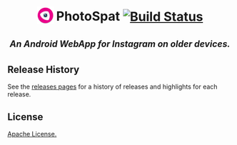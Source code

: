 <h1 align="center">
<sub>
<img  src="https://raw.githubusercontent.com/jagarciavi/PhotoSpat/master/app/src/main/res/mipmap-hdpi/ic_launcher.png"
      height="38"
      width="38">
</sub>
PhotoSpat
<a href="https://travis-ci.org/jagarciavi/PhotoSpat"><img alt="Build Status" src="https://travis-ci.org/jagarciavi/PhotoSpat.svg"></a>
<br>
<sub><sub><h5> An Android WebApp for Instagram on older devices.</h5></sub></sub>
</h1>


<!--## Features-->

## Release History
See the [releases pages](https://github.com/jagarciavi/PhotoSpat/releases) for a history of releases and highlights for each release.

## License
[Apache License.](https://github.com/jagarciavi/PhotoSpat/blob/master/LICENSE)
